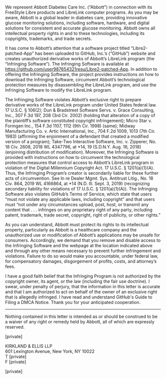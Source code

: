       
     
We represent Abbott Diabetes Care Inc. (“Abbott”) in connection with its FreeStyle Libre products and LibreLink computer programs. As you may be aware, Abbott is a global leader in diabetes care, providing innovative glucose monitoring solutions, including software, hardware, and digital solutions for consistent and accurate glucose monitoring. Abbott owns all intellectual property rights in and to these technologies, including its copyrights, trademarks, and trade secrets.     
     
      
     
It has come to Abbott’s attention that a software project titled “Libre2-patched-App” has been uploaded to GitHub, Inc.’s (“GitHub”) website and creates unauthorized derivative works of Abbott’s LibreLink program (the “Infringing Software”). The Infringing Software is available at https://github.com/user987654321resu/Libre2-patched-App. In addition to offering the Infringing Software, the project provides instructions on how to download the Infringing Software, circumvent Abbott’s technological protection measures by disassembling the LibreLink program, and use the Infringing Software to modify the LibreLink program.     
     
      
     
The Infringing Software violates Abbott’s exclusive right to prepare derivative works of the LibreLink program under United States federal law. 17 U.S.C. § 106(2); Dun & Bradstreet Software Servs. v. Grace Consulting, Inc., 307 F.3d 197, 208 (3rd Cir. 2002) (holding that alteration of a copy of the plaintiff’s software constituted copyright infringement); Micro Star v. Formgen Inc., 154 F.3d 1107, 1112 (9th Cir. 1998) (same); Midway Manufacturing Co. v. Artic International, Inc., 704 F.2d 1009, 1013 (7th Cir. 1983) (affirming the enjoinment of a defendant that created a modified version of a program); Take-Two Interactive Software, Inc. v. Zipperer, No. 18 Civ. 2608, 2018 WL 4347796, at *14, 19 (S.D.N.Y. Aug. 16, 2018) (enjoining distribution of modification). Moreover, the Infringing Software is provided with instructions on how to circumvent the technological protection measures that control access to Abbott’s LibreLink program in violation of the Digital Millennium Copyright Act. 17 U.S.C. § 1201(a)(1)(A). Thus, the Infringing Program’s creator is secondarily liable for these further acts of circumvention. See In re Dealer Mgmt. Sys. Antitrust Litig., No. 18 Civ. 864, 2019 WL 4166864, at *14 (N.D. Ill. Sept. 3, 2019) (recognizing secondary liability for violations of 17 U.S.C. § 1201(a)(1)(A)). The Infringing Software also violates GitHub’s Terms of Service, which state that users “must not violate any applicable laws, including copyright” and that users must “not under any circumstances upload, post, host, or transmit any content that . . . infringes on any proprietary right of any party, including patent, trademark, trade secret, copyright, right of publicity, or other rights.”     
     
      
     
As you can understand, Abbott must protect its rights to its intellectual property, particularly as Abbott is a healthcare company and the unauthorized use or modification of Abbott’s applications may be unsafe for consumers. Accordingly, we demand that you remove and disable access to the Infringing Software and the webpage at the location indicated above and through any other means necessary to prevent further infringement and violations. Failure to do so would make you accountable, under federal law, for compensatory damages, disgorgement of profits, costs, and attorney’s fees.     
     
      
     
I have a good faith belief that the Infringing Program is not authorized by the copyright owner, its agent, or the law (including the fair use doctrine). I swear, under penalty of perjury, that the information in this letter is accurate and that I am authorized to act on behalf of the owner of an exclusive right that is allegedly infringed. I have read and understand GitHub's Guide to Filing a DMCA Notice. Thank you for your anticipated cooperation.     
     
      
     
* * *     
     
      
     
Nothing contained in this letter is intended as or should be construed to be a waiver of any right or remedy held by Abbott, all of which are expressly reserved.     
     
     
[private]   


KIRKLAND & ELLIS LLP     
601 Lexington Avenue, New York, NY 10022     
T [private]  
F [private]  


[private]     
